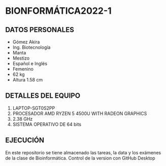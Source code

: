 # BIONFORMÁTICA2022-1
## DATOS PERSONALES
- Gómez Akira
- Ing. Biotecnología
- Manta
- Mestizo
- Español e Inglés
- Femenino
- 62 kg
- Altura 1.58 cm

## DETALLES DEL EQUIPO
1. LAPTOP-SGT0S2PP
2. PROCESADOR AMD RYZEN 5 4500U WITH RADEON GRAPHICS
3. 2.38 GHz
4. SISTEMA OPERATIVO DE 64 bits

## EJECUCIÓN

En este repositorio se tiene almacenado las tareas, la data y los exámenes de la clase de Bioinformática.
Control de la version con GitHub Desktop

